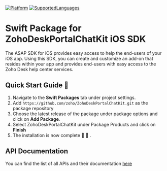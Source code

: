 [![Platform](https://img.shields.io/badge/platforms-iOS-orange.svg)]([https://cocoapods.org/pods/Mobilisten](https://help.zoho.com/portal/en/kb/desk/developer-space/asap/ios-sdk/articles/working-with-the-asap-sdk-for-ios#SDK_version_30))
[![SupportedLanguages](https://img.shields.io/badge/languages-Swift%20%7C%20%20ObjectiveC-green.svg)]([https://www.zoho.com/salesiq/help/developer-section/ios-mobile-sdk-installation.html](https://help.zoho.com/portal/en/kb/desk/developer-space/asap/ios-sdk/articles/working-with-the-asap-sdk-for-ios#SDK_version_30))

# Swift Package for ZohoDeskPortalChatKit iOS SDK

The ASAP SDK for iOS provides easy access to help the end-users of your iOS app. Using this SDK, you can create and customize an add-on that resides within your app and provides end-users with easy access to the Zoho Desk help center services.

## Quick Start Guide 💨

1. Navigate to the **Swift Packages** tab under project settings.
2. Add `https://github.com/zoho/ZohoDeskPortalChatKit.git` as the package repository
3. Choose the latest release of the package under package options and click on **Add Package**.
4. Select ZohoDeskPortalChatKit under Package Products and click on **Finish**
5. The installation is now complete 🎉 🥳 .

## API Documentation
You can find the list of all APIs and their documentation [here](https://help.zoho.com/portal/en/kb/desk/developer-space/asap/ios-sdk/articles/working-with-the-asap-sdk-for-ios#SDK_version_30)
